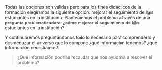Todas las opciones son válidas pero para los fines didácticos de la formación elegiremos la siguiente opción:  mejorar el seguimiento de l@s estudiantes en la institución. Plantearemos el problema a través de una pregunta problematizadora:
¿cómo mejorar el seguimiento de l@s estudiantes en la institución?

Y continuaremos preguntándonos todo lo necesario para comprenderlo y desmenuzar el universo que lo compone ¿qué información tenemos? ¿qué información necesitamos?

> ¿Qué información podrías recaudar que nos ayudaría a resolver el problema?